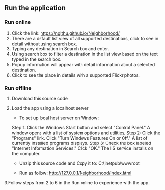 ## Run the application



### Run online

1. Click the link: https://nglthu.github.io/Neighborhood/
2. There are a default list view of all supported destinations, click to see in detail without using search box.
3. Typing any destination in Search box and enter. 
4. Using search box to filter a destination in the list view based on the text typed in the search box.
5. Popup information will appear with detail information about a selected destination.
6. Click to see the place in details with a supported Flickr photos.

### Run offline

1. Download this source code 
2. Load the app using a localhost server

	* To set up local host server on Window: 

	Step 1:
	Click the Windows Start button and select "Control Panel." A window opens with a list of system options and utilities.
	Step 2:
	Click the "Programs" link. Click "Turn Windows Features On or Off." A list of currently installed programs displays.
	Step 3:
	Check the box labeled "Internet Information Services." Click "OK." The IIS service installs on the computer.

	* Unzip this source code and Copy it to: C:\inetpub\wwwroot

	* Run as follow: http://127.0.0.1/Neighborhood/index.html

3.Follow steps from 2 to 6 in the Run online to experience with the app. 
